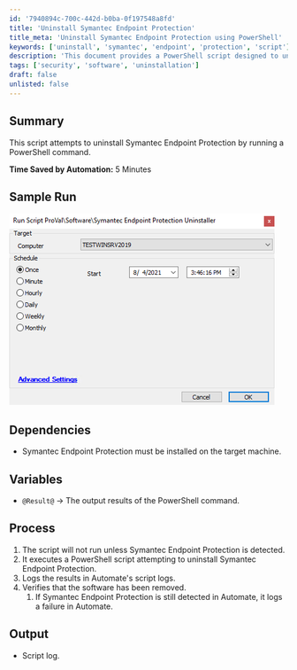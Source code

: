 ```yaml
---
id: '7940894c-700c-442d-b0ba-0f197548a8fd'
title: 'Uninstall Symantec Endpoint Protection'
title_meta: 'Uninstall Symantec Endpoint Protection using PowerShell'
keywords: ['uninstall', 'symantec', 'endpoint', 'protection', 'script']
description: 'This document provides a PowerShell script designed to uninstall Symantec Endpoint Protection from a target machine, detailing the process, dependencies, and expected output.'
tags: ['security', 'software', 'uninstallation']
draft: false
unlisted: false
---
```


## Summary

This script attempts to uninstall Symantec Endpoint Protection by running a PowerShell command.

**Time Saved by Automation:** 5 Minutes

## Sample Run

![Sample Run](../../../static/img/Symantec-Endpoint-Protection-Uninstaller/image_1.png)

## Dependencies

- Symantec Endpoint Protection must be installed on the target machine.

## Variables

- `@Result@` -> The output results of the PowerShell command.

## Process

1. The script will not run unless Symantec Endpoint Protection is detected.
2. It executes a PowerShell script attempting to uninstall Symantec Endpoint Protection.
3. Logs the results in Automate's script logs.
4. Verifies that the software has been removed.
   1. If Symantec Endpoint Protection is still detected in Automate, it logs a failure in Automate.

## Output

- Script log.

